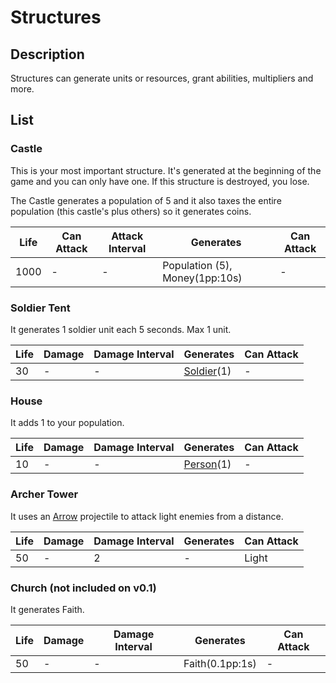 # Structures

## Description

Structures can generate units or resources, grant abilities, multipliers and more.

## List

### Castle

This is your most important structure. It's generated at the beginning of the game and you can only have one. If this structure is destroyed, you lose.

The Castle generates a population of 5 and it also taxes the entire population (this castle's plus others) so it generates coins.

| Life | Can Attack | Attack Interval | Generates                      | Can Attack |
| ---- | ---------- | --------------- | ------------------------------ | ---------- |
| 1000 | -          | -               | Population (5), Money(1pp:10s) | -          |

### Soldier Tent

It generates 1 soldier unit each 5 seconds. Max 1 unit.

| Life | Damage | Damage Interval | Generates                                | Can Attack |
| ---- | ------ | --------------- | ---------------------------------------- | ---------- |
| 30   | -      | -               | [Soldier](../Units/readme.md#soldier)(1) | -          |

### House

It adds 1 to your population.

| Life | Damage | Damage Interval | Generates                              | Can Attack |
| ---- | ------ | --------------- | -------------------------------------- | ---------- |
| 10   | -      | -               | [Person](../Units/readme.md#person)(1) | -          |

### Archer Tower

It uses an [Arrow](../Bullets/readme.md#arrow) projectile to attack light enemies from a distance.

| Life | Damage | Damage Interval | Generates | Can Attack |
| ---- | ------ | --------------- | --------- | ---------- |
| 50   | -      | 2               | -         | Light      |

### Church (not included on v0.1)

It generates Faith.

| Life | Damage | Damage Interval | Generates       | Can Attack |
| ---- | ------ | --------------- | --------------- | ---------- |
| 50   | -      | -               | Faith(0.1pp:1s) | -          |
